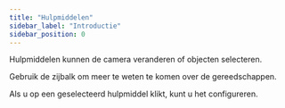 ```yaml
---
title: "Hulpmiddelen"
sidebar_label: "Introductie"
sidebar_position: 0
---
```


Hulpmiddelen kunnen de camera veranderen of objecten selecteren.

Gebruik de zijbalk om meer te weten te komen over de gereedschappen.

Als u op een geselecteerd hulpmiddel klikt, kunt u het configureren.
